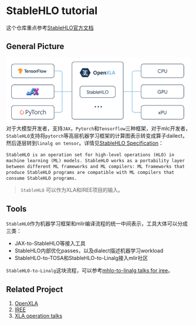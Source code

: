 # StableHLO tutorial
这个仓库重点参考[StableHLO官方文档](https://openxla.org/stablehlo)
## General Picture
![](../../pics/stablehlo1.png)  
对于大模型开发者，支持`JAX`，`Pytorch`和`Tensorflow`三种框架，对于mlc开发者，`StableHLO`支持将`pytorch`等高层机器学习框架的计算图表示转变成算子dailect，然后逐层转到`linalg on tensor`。详情见[StableHLO Specification](https://openxla.org/stablehlo/spec)：
```shell
StableHLO is an operation set for high-level operations (HLO) in machine learning (ML) models. StableHLO works as a portability layer between different ML frameworks and ML compilers: ML frameworks that produce StableHLO programs are compatible with ML compilers that consume StableHLO programs.
```

> `StableHLO` 可以作为XLA和IREE项目的输入。

## Tools
`StableHLO`作为机器学习框架和mlir编译流程的统一中间表示，工具大体可以分成三类：  
* JAX-to-StableHLO等接入工具
* StableHLO内部优化passes，以及dialect描述机器学习workload
* StableHLO-to-TOSA和StableHLO-to-Linalg接入mlir社区  

`StableHLO-to-Linalg`这块流程，可以参考[mhlo-to-linalg talks for iree](https://mlir.llvm.org/OpenMeetings/2021-10-07-The-Torch-MLIR-project.pdf)。

## Related Project
1. [OpenXLA](https://openxla.org/stablehlo/awesome)
2. [IREE](https://github.com/iree-org/iree)
3. [XLA operation talks](https://zhuanlan.zhihu.com/p/396309457)





